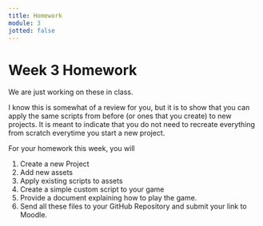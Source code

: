```yaml
---
title: Homework
module: 3
jotted: false
---
```


# Week 3 Homework

We are just working on these in class.

I know this is somewhat of a review for you, but it is to show that you can apply the same scripts from before (or ones that you create) to new projects.  It is meant to indicate that you do not need to recreate everything from scratch everytime you start a new project.

For your homework this week, you will

1. Create a new Project
2. Add new assets
3. Apply existing scripts to assets
4. Create a simple custom script to your game
5. Provide a document explaining how to play the game.
6. Send all these files to your GitHub Repository and submit your link to Moodle.
